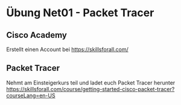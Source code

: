 # Übung Net01 - Packet Tracer

## Cisco Academy
Erstellt einen Account bei https://skillsforall.com/

## Packet Tracer
Nehmt am Einsteigerkurs teil und ladet euch Packet Tracer herunter
https://skillsforall.com/course/getting-started-cisco-packet-tracer?courseLang=en-US